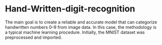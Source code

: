 # Hand-Written-digit-recognition
The main goal is to create a reliable and accurate model that can categorize handwritten numbers 0–9 from image data.  In this case, the methodology is a typical machine learning procedure.  Initially, the MNIST dataset was preprocessed and imported.  
